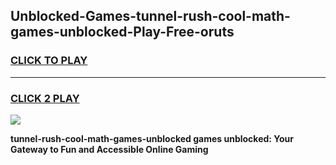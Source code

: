 
## Unblocked-Games-tunnel-rush-cool-math-games-unblocked-Play-Free-oruts
<h3>
<a href="https://premium76.site?title=tunnel-rush-cool-math-games-unblocked&ref=20A">CLICK TO PLAY</a></h3>
<hr>

<h3>
<a href="https://premium76.site?title=tunnel-rush-cool-math-games-unblocked&ref=20A">CLICK 2 PLAY</a>
  
</h3>

<a href="https://premium76.site?title=tunnel-rush-cool-math-games-unblocked&ref=20A"><img src="https://clearcache.store/games.png"></a>


**tunnel-rush-cool-math-games-unblocked games unblocked: Your Gateway to Fun and Accessible Online Gaming**
